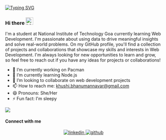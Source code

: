 <!-- <img src="banner.png" alt="Hero image"> -->

[![Typing SVG](https://readme-typing-svg.demolab.com?font=Fira+Code&pause=1000&width=435&lines=Hello%2C+I'm+Khushi+;Self-+taught+web+developer+)](https://git.io/typing-svg)

### Hi there <img src="https://user-images.githubusercontent.com/1303154/88677602-1635ba80-d120-11ea-84d8-d263ba5fc3c0.gif" width="24px" alt="hi">

I'm a student at National Institute of Technology Goa currently learning Web Development. I'm passionate about using data to drive meaningful insights and solve real-world problems. On my GitHub profile, you'll find a collection of projects and collaborations that showcase my skills and interests in Web Development. I'm always looking for new opportunities to learn and grow, so feel free to reach out if you have any ideas for projects or collaborations!

- 🔭 I’m currently working on Pacman
- 🌱 I’m currently learning Node.js
- 👯 I’m looking to collaborate on web development projects
- 📫 How to reach me: khushi.bhanumannavar@gmail.com
- 😄 Pronouns: She/Her
- ⚡ Fun fact: I'm sleepy

<!--
- 🔭 I’m currently working on automation
- 🌱 I’m currently learning data visualization
- 👯 I’m looking to collaborate on ...
- 🤔 I’m looking for help with ...
- 💬 Ask me about ...
- 📫 How to reach me: ashish1qwerty1@gmail.com
- 😄 Pronouns: he/him
- ⚡ Fun fact: I'm lazy
-->

![](https://komarev.com/ghpvc/?username=UNPHASYDAISY&base=666&label=PROFILE+VIEWS&style=for-the-badge&color=red)

#### Connect with me  
<div align="center">
  <a href="www.linkedin.com/in/khushihanumannavar" target="_blank">
    <img src=https://img.shields.io/badge/linkedin-%231E77B5.svg?&style=for-the-badge&logo=linkedin&logoColor=white alt=linkedin style="margin-bottom: 5px;" />
  </a>  
  <a href="https://github.com/UNPHASYDAISY" target="_blank">
    <img src=https://img.shields.io/badge/github-%2324292e.svg?&style=for-the-badge&logo=github&logoColor=white alt=github style="margin-bottom: 5px;" />
  </a>
<!--   <a href="https://www.facebook.com/ashish" target="_blank"> -->
<!--     <img src=https://img.shields.io/badge/facebook-%232E87FB.svg?&style=for-the-badge&logo=facebook&logoColor=white alt=facebook style="margin-bottom: 5px;" /> -->
<!--   </a> -->
</div>
